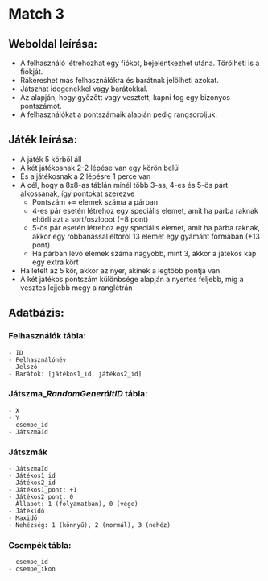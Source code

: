 # Match 3

## Weboldal leírása:
- A felhasználó létrehozhat egy fiókot, bejelentkezhet utána. Törölheti is a fiókját.
- Rákereshet más felhasználókra és barátnak jelölheti azokat.
- Játszhat idegenekkel vagy barátokkal.
- Az alapján, hogy győzőtt vagy vesztett, kapni fog egy bizonyos pontszámot.
- A felhasználókat a pontszámaik alapján pedig rangsoroljuk.

## Játék leírása:
- A játék 5 körből áll
- A két játékosnak 2-2 lépése van egy körön belül
- És a játékosnak a 2 lépésre 1 perce van
- A cél, hogy a 8x8-as táblán minél több 3-as, 4-es és 5-ös párt alkossanak, így pontokat szerezve
  - Pontszám += elemek száma a párban
  - 4-es pár esetén létrehoz egy speciális elemet, amit ha párba raknak eltörli azt a sort/oszlopot (+8 pont)
  - 5-ös pár esetén létrehoz egy speciális elemet, amit ha párba raknak, akkor egy robbanással eltöröl 13 elemet egy gyámánt formában (+13 pont)
  - Ha párban lévő elemek száma nagyobb, mint 3, akkor a játékos kap egy extra kört
- Ha letelt az 5 kör, akkor az nyer, akinek a legtöbb pontja van
- A két játékos pontszám különbsége alapján a nyertes feljebb, míg a vesztes lejjebb megy a ranglétrán

## Adatbázis:
### Felhasználók tábla:
    - ID
    - Felhasználónév
    - Jelszó
    - Barátok: [játékos1_id, játékos2_id]
 
### Játszma_*RandomGeneráltID* tábla:
    - X
    - Y
    - csempe_id
    - JátszmaId

### Játszmák
    - JátszmaId
    - Játékos1_id
    - Játékos2_id
    - Játékos1_pont: +1
    - Játékos2_pont: 0
    - Állapot: 1 (folyamatban), 0 (vége)
    - Játékidő
    - Maxidő
    - Nehézség: 1 (könnyű), 2 (normál), 3 (nehéz)

### Csempék tábla:
    - csempe_id
    - csempe_ikon
